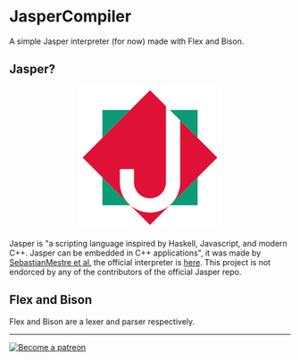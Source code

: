 # JasperCompiler
A simple Jasper interpreter (for now) made with Flex and Bison.

## Jasper?

<div align="center">
	<img width="256" src="https://github.com/SebastianMestre/Jasper/blob/master/img/JasperLogo.png" alt="Jasper Programming Language logo">
</div>

Jasper is "a scripting language inspired by Haskell, Javascript, and modern C++. Jasper can be embedded in C++ applications", 
it was made by [SebastianMestre et al.](https://github.com/SebastianMestre/Jasper/graphs/contributors) the official interpreter is [here](https://github.com/SebastianMestre/Jasper). This project is not endorced by any of the contributors of the official Jasper repo.

## Flex and Bison

Flex and Bison are a lexer and parser respectively.

----
<a class="imgpatreon" href="https://www.patreon.com/emmanuelmess" target="_blank">
<img alt="Become a patreon" src="https://user-images.githubusercontent.com/10991116/56376378-07065400-61de-11e9-9583-8ff2148aa41c.png" width=150px></a>

